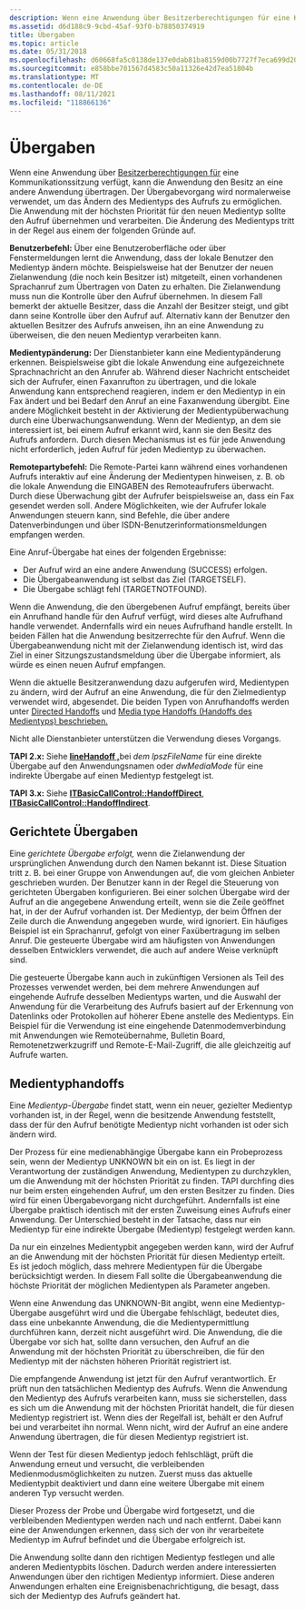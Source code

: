 ```yaml
---
description: Wenn eine Anwendung über Besitzerberechtigungen für eine Kommunikationssitzung verfügt, kann die Anwendung den Besitz an eine andere Anwendung übertragen.
ms.assetid: d6d188c9-9cbd-45af-93f0-b78850374919
title: Übergaben
ms.topic: article
ms.date: 05/31/2018
ms.openlocfilehash: d60668fa5c0138de137e0dab81ba8159d00b7727f7eca699d207128615db5c33
ms.sourcegitcommit: e858bbe701567d4583c50a11326e42d7ea51804b
ms.translationtype: MT
ms.contentlocale: de-DE
ms.lasthandoff: 08/11/2021
ms.locfileid: "118866136"
---
```

# <a name="handoffs"></a>Übergaben

Wenn eine Anwendung über [Besitzerberechtigungen für](privilege-ovr.md) eine Kommunikationssitzung verfügt, kann die Anwendung den Besitz an eine andere Anwendung übertragen. Der Übergabevorgang wird normalerweise verwendet, um das Ändern des Medientyps des Aufrufs zu ermöglichen. Die Anwendung mit der höchsten Priorität für den neuen Medientyp sollte den Aufruf übernehmen und verarbeiten. Die Änderung des Medientyps tritt in der Regel aus einem der folgenden Gründe auf.

**Benutzerbefehl:** Über eine Benutzeroberfläche oder über Fenstermeldungen lernt die Anwendung, dass der lokale Benutzer den Medientyp ändern möchte. Beispielsweise hat der Benutzer der neuen Zielanwendung (die noch kein Besitzer ist) mitgeteilt, einen vorhandenen Sprachanruf zum Übertragen von Daten zu erhalten. Die Zielanwendung muss nun die Kontrolle über den Aufruf übernehmen. In diesem Fall bemerkt der aktuelle Besitzer, dass die Anzahl der Besitzer steigt, und gibt dann seine Kontrolle über den Aufruf auf. Alternativ kann der Benutzer den aktuellen Besitzer des Aufrufs anweisen, ihn an eine Anwendung zu überweisen, die den neuen Medientyp verarbeiten kann.

**Medientypänderung:** Der Dienstanbieter kann eine Medientypänderung erkennen. Beispielsweise gibt die lokale Anwendung eine aufgezeichnete Sprachnachricht an den Anrufer ab. Während dieser Nachricht entscheidet sich der Aufrufer, einen Faxanrufton zu übertragen, und die lokale Anwendung kann entsprechend reagieren, indem er den Medientyp in ein Fax ändert und bei Bedarf den Anruf an eine Faxanwendung übergibt. Eine andere Möglichkeit besteht in der Aktivierung der Medientypüberwachung durch eine Überwachungsanwendung. Wenn der Medientyp, an dem sie interessiert ist, bei einem Aufruf erkannt wird, kann sie den Besitz des Aufrufs anfordern. Durch diesen Mechanismus ist es für jede Anwendung nicht erforderlich, jeden Aufruf für jeden Medientyp zu überwachen.

**Remotepartybefehl:** Die Remote-Partei kann während eines vorhandenen Aufrufs interaktiv auf eine Änderung der Medientypen hinweisen, z. B. ob die lokale Anwendung die EINGABEN des Remoteaufrufers überwacht. Durch diese Überwachung gibt der Aufrufer beispielsweise an, dass ein Fax gesendet werden soll. Andere Möglichkeiten, wie der Aufrufer lokale Anwendungen steuern kann, sind Befehle, die über andere Datenverbindungen und über ISDN-Benutzerinformationsmeldungen empfangen werden.

Eine Anruf-Übergabe hat eines der folgenden Ergebnisse:

-   Der Aufruf wird an eine andere Anwendung (SUCCESS) erfolgen.
-   Die Übergabeanwendung ist selbst das Ziel (TARGETSELF).
-   Die Übergabe schlägt fehl (TARGETNOTFOUND).

Wenn die Anwendung, die den übergebenen Aufruf empfängt, bereits über ein Anrufhand handle für den Aufruf verfügt, wird dieses alte Aufrufhand handle verwendet. Andernfalls wird ein neues Aufrufhand handle erstellt. In beiden Fällen hat die Anwendung besitzerrechte für den Aufruf. Wenn die Übergabeanwendung nicht mit der Zielanwendung identisch ist, wird das Ziel in einer Sitzungszustandsmeldung über die Übergabe informiert, als würde es einen neuen Aufruf empfangen.

Wenn die aktuelle Besitzeranwendung dazu aufgerufen wird, Medientypen zu ändern, wird der Aufruf an eine Anwendung, die für den Zielmedientyp verwendet wird, abgesendet. Die beiden Typen von Anrufhandoffs werden unter [Directed Handoffs](#directed-handoffs) und [Media type Handoffs (Handoffs des Medientyps) beschrieben.](#media-type-handoffs)

Nicht alle Dienstanbieter unterstützen die Verwendung dieses Vorgangs.

**TAPI 2.x:** Siehe [**lineHandoff ,**](/windows/win32/api/tapi/nf-tapi-linehandoff)bei *dem lpszFileName* für eine direkte Übergabe auf den Anwendungsnamen oder *dwMediaMode* für eine indirekte Übergabe auf einen Medientyp festgelegt ist.

**TAPI 3.x:** Siehe [**ITBasicCallControl::HandoffDirect**](/windows/desktop/api/tapi3if/nf-tapi3if-itbasiccallcontrol-handoffdirect), [**ITBasicCallControl::HandoffIndirect**](/windows/desktop/api/tapi3if/nf-tapi3if-itbasiccallcontrol-handoffindirect).

## <a name="directed-handoffs"></a>Gerichtete Übergaben

Eine *gerichtete Übergabe erfolgt,* wenn die Zielanwendung der ursprünglichen Anwendung durch den Namen bekannt ist. Diese Situation tritt z. B. bei einer Gruppe von Anwendungen auf, die vom gleichen Anbieter geschrieben wurden. Der Benutzer kann in der Regel die Steuerung von gerichteten Übergaben konfigurieren. Bei einer solchen Übergabe wird der Aufruf an die angegebene Anwendung erteilt, wenn sie die Zeile geöffnet hat, in der der Aufruf vorhanden ist. Der Medientyp, der beim Öffnen der Zeile durch die Anwendung angegeben wurde, wird ignoriert. Ein häufiges Beispiel ist ein Sprachanruf, gefolgt von einer Faxübertragung im selben Anruf. Die gesteuerte Übergabe wird am häufigsten von Anwendungen desselben Entwicklers verwendet, die auch auf andere Weise verknüpft sind.

Die gesteuerte Übergabe kann auch in zukünftigen Versionen als Teil des Prozesses verwendet werden, bei dem mehrere Anwendungen auf eingehende Aufrufe desselben Medientyps warten, und die Auswahl der Anwendung für die Verarbeitung des Aufrufs basiert auf der Erkennung von Datenlinks oder Protokollen auf höherer Ebene anstelle des Medientyps. Ein Beispiel für die Verwendung ist eine eingehende Datenmodemverbindung mit Anwendungen wie Remoteübernahme, Bulletin Board, Remotenetzwerkzugriff und Remote-E-Mail-Zugriff, die alle gleichzeitig auf Aufrufe warten.

## <a name="media-type-handoffs"></a>Medientyphandoffs

Eine *Medientyp-Übergabe* findet statt, wenn ein neuer, gezielter Medientyp vorhanden ist, in der Regel, wenn die besitzende Anwendung feststellt, dass der für den Aufruf benötigte Medientyp nicht vorhanden ist oder sich ändern wird.

Der Prozess für eine medienabhängige Übergabe kann ein Probeprozess sein, wenn der Medientyp UNKNOWN bit ein on ist. Es liegt in der Verantwortung der zuständigen Anwendung, Medientypen zu durchzyklen, um die Anwendung mit der höchsten Priorität zu finden. TAPI durchfing dies nur beim ersten eingehenden Aufruf, um den ersten Besitzer zu finden. Dies wird für einen Übergabevorgang nicht durchgeführt. Andernfalls ist eine Übergabe praktisch identisch mit der ersten Zuweisung eines Aufrufs einer Anwendung. Der Unterschied besteht in der Tatsache, dass nur ein Medientyp für eine indirekte Übergabe (Medientyp) festgelegt werden kann.

Da nur ein einzelnes Medientypbit angegeben werden kann, wird der Aufruf an die Anwendung mit der höchsten Priorität für diesen Medientyp erteilt. Es ist jedoch möglich, dass mehrere Medientypen für die Übergabe berücksichtigt werden. In diesem Fall sollte die Übergabeanwendung die höchste Priorität der möglichen Medientypen als Parameter angeben.

Wenn eine Anwendung das UNKNOWN-Bit angibt, wenn eine Medientyp-Übergabe ausgeführt wird und die Übergabe fehlschlägt, bedeutet dies, dass eine unbekannte Anwendung, die die Medientypermittlung durchführen kann, derzeit nicht ausgeführt wird. Die Anwendung, die die Übergabe vor sich hat, sollte dann versuchen, den Aufruf an die Anwendung mit der höchsten Priorität zu überschreiben, die für den Medientyp mit der nächsten höheren Priorität registriert ist.

Die empfangende Anwendung ist jetzt für den Aufruf verantwortlich. Er prüft nun den tatsächlichen Medientyp des Aufrufs. Wenn die Anwendung den Medientyp des Aufrufs verarbeiten kann, muss sie sicherstellen, dass es sich um die Anwendung mit der höchsten Priorität handelt, die für diesen Medientyp registriert ist. Wenn dies der Regelfall ist, behält er den Aufruf bei und verarbeitet ihn normal. Wenn nicht, wird der Aufruf an eine andere Anwendung übertragen, die für diesen Medientyp registriert ist.

Wenn der Test für diesen Medientyp jedoch fehlschlägt, prüft die Anwendung erneut und versucht, die verbleibenden Medienmodusmöglichkeiten zu nutzen. Zuerst muss das aktuelle Medientypbit deaktiviert und dann eine weitere Übergabe mit einem anderen Typ versucht werden.

Dieser Prozess der Probe und Übergabe wird fortgesetzt, und die verbleibenden Medientypen werden nach und nach entfernt. Dabei kann eine der Anwendungen erkennen, dass sich der von ihr verarbeitete Medientyp im Aufruf befindet und die Übergabe erfolgreich ist.

Die Anwendung sollte dann den richtigen Medientyp festlegen und alle anderen Medientypbits löschen. Dadurch werden andere interessierten Anwendungen über den richtigen Medientyp informiert. Diese anderen Anwendungen erhalten eine Ereignisbenachrichtigung, die besagt, dass sich der Medientyp des Aufrufs geändert hat.

 

 
